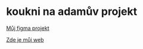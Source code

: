 # koukni na adamův projekt

[Můj figma projekt](https://www.figma.com/file/4O5jOuLi07gUtcCzg9tnjj/L3---4P-projekt-(Copy)?node-id=0%3A1&t=OwFtZy9i2ionrOY1-1)

[Zde je můj web](https://pslib-cz.github.io/2022l3web-pppp-tomasekadam/index.html)